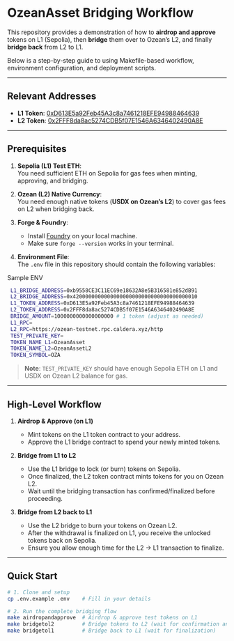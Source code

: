 # OzeanAsset Bridging Workflow

This repository provides a demonstration of how to **airdrop and approve** tokens on L1 (Sepolia), then **bridge** them over to Ozean’s L2, and finally **bridge back** from L2 to L1.  

Below is a step-by-step guide to using Makefile-based workflow, environment configuration, and deployment scripts.

---

## Relevant Addresses

- **L1 Token**: [0xD613E5a92Feb45A3c8a7461218EFE94988464639](https://sepolia.etherscan.io/address/0xD613E5a92Feb45A3c8a7461218EFE94988464639)
- **L2 Token**: [0x2FFF8da8ac5274CDB5f07E1546A6346402490A8E](https://ozean-testnet.explorer.caldera.xyz/address/0x2FFF8da8ac5274CDB5f07E1546A6346402490A8E)

---

## Prerequisites

1. **Sepolia (L1) Test ETH**:  
   You need sufficient ETH on Sepolia for gas fees when minting, approving, and bridging.

2. **Ozean (L2) Native Currency**:  
   You need enough native tokens (**USDX on Ozean’s L2**) to cover gas fees on L2 when bridging back.

3. **Forge & Foundry**:  
   - Install [Foundry](https://book.getfoundry.sh/getting-started/installation) on your local machine.  
   - Make sure `forge --version` works in your terminal.

4. **Environment File**:  
   The `.env` file in this repository should contain the following variables:

Sample ENV
   ```bash
    L1_BRIDGE_ADDRESS=0xb9558CE3C11EC69e18632A8e5B316581e852dB91
    L2_BRIDGE_ADDRESS=0x4200000000000000000000000000000000000010
    L1_TOKEN_ADDRESS=0xD613E5a92Feb45A3c8a7461218EFE94988464639
    L2_TOKEN_ADDRESS=0x2FFF8da8ac5274CDB5f07E1546A6346402490A8E
    BRIDGE_AMOUNT=1000000000000000000 # 1 token (adjust as needed)
    L1_RPC=
    L2_RPC=https://ozean-testnet.rpc.caldera.xyz/http
    TEST_PRIVATE_KEY=
    TOKEN_NAME_L1=OzeanAsset
    TOKEN_NAME_L2=OzeanAssetL2
    TOKEN_SYMBOL=OZA
   ```

   > **Note**: `TEST_PRIVATE_KEY` should have enough Sepolia ETH on L1 and USDX on Ozean L2 balance for gas.

---

## High-Level Workflow

1. **Airdrop & Approve (on L1)**  
   - Mint tokens on the L1 token contract to your address.  
   - Approve the L1 bridge contract to spend your newly minted tokens.

2. **Bridge from L1 to L2**  
   - Use the L1 bridge to lock (or burn) tokens on Sepolia.  
   - Once finalized, the L2 token contract mints tokens for you on Ozean L2.  
   - Wait until the bridging transaction has confirmed/finalized before proceeding.

3. **Bridge from L2 back to L1**  
   - Use the L2 bridge to burn your tokens on Ozean L2.  
   - After the withdrawal is finalized on L1, you receive the unlocked tokens back on Sepolia.  
   - Ensure you allow enough time for the L2 → L1 transaction to finalize.

---

## Quick Start
```bash
# 1. Clone and setup
cp .env.example .env    # Fill in your details

# 2. Run the complete bridging flow
make airdropandapprove  # Airdrop & approve test tokens on L1
make bridgetol2         # Bridge tokens to L2 (wait for confirmation and receiving token on l2 before proceeding)
make bridgetol1         # Bridge back to L1 (wait for finalization)
```
